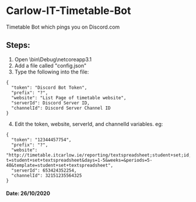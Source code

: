 # Carlow-IT-Timetable-Bot
Timetable Bot which pings you on Discord.com

## Steps: 
1. Open \bin\Debug\netcoreapp3.1
1. Add a file called "config.json"
1. Type the following into the file:
```
{
  "token": "Discord Bot Token",
  "prefix": "?",
  "website": "List Page of timetable website",
  "serverId": Discord Server ID,
  "channelId": Discord Server Channel ID
}
```
4. Edit the token, website, serverId, and channelId variables. eg: 
```
{
  "token": "12344457754",
  "prefix": "?",
  "website": "http://timetable.itcarlow.ie/reporting/textspreadsheet;student+set;id;KCCGDB%5F1A%20CW208%0D%0A?t=student+set+textspreadsheet&days=1-5&weeks=&periods=5-40&template=student+set+textspreadsheet",
  "serverId": 653424352254,
  "channelId": 32151235564325
}
```

#### Date: 26/10/2020
